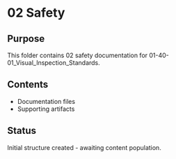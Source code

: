 # 02 Safety

## Purpose
This folder contains 02 safety documentation for 01-40-01_Visual_Inspection_Standards.

## Contents
- Documentation files
- Supporting artifacts

## Status
Initial structure created - awaiting content population.
